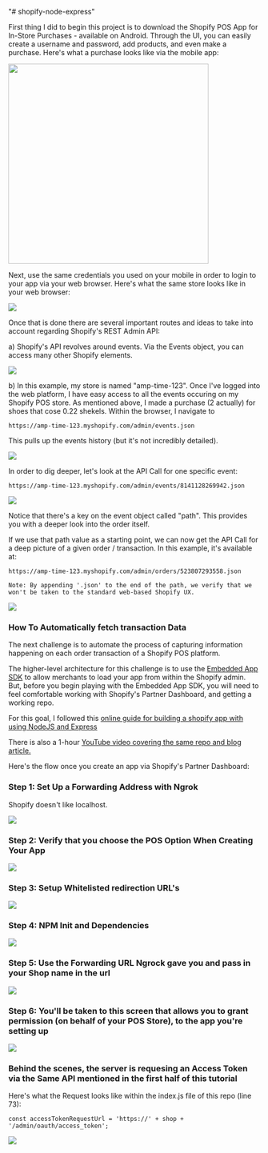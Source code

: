"# shopify-node-express" 

First thing I did to begin this project is to download the Shopify POS App for In-Store Purchases - available on Android. Through the UI, you can easily create a username and password, add products, and even make a purchase. Here's what a purchase looks like via the mobile app:

<img src="purchase-via-mobile.png" height="400px">


Next, use the same credentials you used on your mobile in order to login to your app via your web browser. Here's what the same store looks like in your web browser:

<img src="shopify-preliminary-create-store.JPG">


Once that is done there are several important routes and ideas to take into account regarding Shopify's REST Admin API:

a) Shopify's API revolves around events. Via the Events object, you can access many other Shopify elements.

<img src="Events.png">

b) In this example, my store is named "amp-time-123". Once I've logged into the web platform, I have easy access to all the events occuring on my Shopify POS store. As mentioned above, I made a purchase (2 actually) for shoes that cose 0.22 shekels. Within the browser, I navigate to 

```
https://amp-time-123.myshopify.com/admin/events.json
```

This pulls up the events history (but it's not incredibly detailed).

<img src="shopify-10-orders-1-and-2-in-json.JPG">

In order to dig deeper, let's look at the API Call for one specific event: 

```
https://amp-time-123.myshopify.com/admin/events/8141128269942.json
```

<img src="shopify-10a-finding-order-id-via-event-objects.JPG">

Notice that there's a key on the event object called "path". This provides you with a deeper look into the order itself.

If we use that path value as a starting point, we can now get the API Call for a deep picture of a given order / transaction. In this example, it's available at:

```
https://amp-time-123.myshopify.com/admin/orders/523807293558.json

Note: By appending '.json' to the end of the path, we verify that we won't be taken to the standard web-based Shopify UX.

```


<img src="shopify-11-transaction-data-via-orders-id-in-url.png">



<h3>How To Automatically fetch transaction Data</h3>

The next challenge is to automate the process of capturing information happening on each order transaction of a Shopify POS platform.

The higher-level architecture for this challenge is to use the <a href="https://help.shopify.com/api/sdks/shopify-apps/embedded-app-sdk">Embedded App SDK</a> to allow merchants to load your app from within the Shopify admin. But, before you begin playing with the Embedded App SDK, you will need to feel comfortable working with Shopify's Partner Dashboard, and getting a working repo.

For this goal, I followed this <a href="https://help.shopify.com/api/tutorials/building-node-app">online guide for building a shopify app with using NodeJS and Express</a>

There is also a 1-hour <a href="https://www.youtube.com/watch?v=D3iO4mZHgLk&feature=youtu.be">YouTube video covering the same repo and blog article.</a>

Here's the flow once you create an app via Shopify's Partner Dashboard:

<h3>Step 1: Set Up a Forwarding Address with Ngrok</h3>

Shopify doesn't like localhost.

<img src="shopify-1-forwarding-address.JPG">


<h3>Step 2: Verify that you choose the POS Option When Creating Your App</h3>

<img src="shopify-2-pos-option.JPG">


<h3>Step 3: Setup Whitelisted redirection URL's</h3>

<img src="shopify-3-callback-urls.JPG">

<h3>Step 4: NPM Init and Dependencies</h3>

<img src="shopify-4-npm-init-and-dependencies.JPG">

<h3>Step 5: Use the Forwarding URL Ngrock gave you and pass in your Shop name in the url</h3>

<img src="shopify-5-shop-name-in-url-parameter.JPG">


<h3>Step 6: You'll be taken to this screen that allows you to grant permission (on behalf of your POS Store), to the app you're setting up</h3>

<img src="shopify-6-pos-must-grant-permission-to-app.JPG">


<h3>Behind the scenes, the server is requesing an Access Token via the Same API mentioned in the first half of this tutorial</h3>

Here's what the Request looks like within the index.js file of this repo (line 73):

```
const accessTokenRequestUrl = 'https://' + shop + '/admin/oauth/access_token';
```

<img src="shopify-8-access-token-available-via-callback.JPG">
